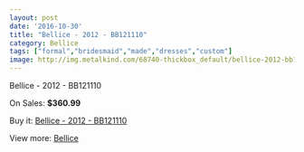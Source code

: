 ```yaml
---
layout: post
date: '2016-10-30'
title: "Bellice - 2012 - BB121110"
category: Bellice
tags: ["formal","bridesmaid","made","dresses","custom"]
image: http://img.metalkind.com/68740-thickbox_default/bellice-2012-bb121110.jpg
---
```

Bellice - 2012 - BB121110

On Sales: **$360.99**
<a href="https://www.metalkind.com/en/bellice/17287-bellice-2012-bb121110.html"><amp-img layout="responsive" width="600" height="600" src="//img.metalkind.com/68740-thickbox_default/bellice-2012-bb121110.jpg" alt="Bellice - 2012 - BB121110 0" /></a>
<a href="https://www.metalkind.com/en/bellice/17287-bellice-2012-bb121110.html"><amp-img layout="responsive" width="600" height="600" src="//img.metalkind.com/68743-thickbox_default/bellice-2012-bb121110.jpg" alt="Bellice - 2012 - BB121110 1" /></a>

Buy it: [Bellice - 2012 - BB121110](https://www.metalkind.com/en/bellice/17287-bellice-2012-bb121110.html "Bellice - 2012 - BB121110")

View more: [Bellice](https://www.metalkind.com/en/123-bellice "Bellice")